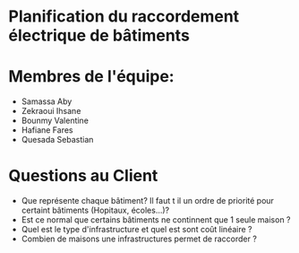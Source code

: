 # Planification du raccordement électrique de bâtiments

# Membres de l'équipe: 
- Samassa	Aby
- Zekraoui	Ihsane
- Bounmy	Valentine
- Hafiane	Fares
- Quesada	Sebastian

# Questions au Client
- Que représente chaque bâtiment? Il faut t il un ordre de priorité pour certaint bâtiments (Hopitaux, écoles...)?
- Est ce normal que certains bâtiments ne continnent que 1 seule maison ?
- Quel est le type d'infrastructure et quel est sont coût linéaire ?
- Combien de maisons une infrastructures permet de raccorder ?
